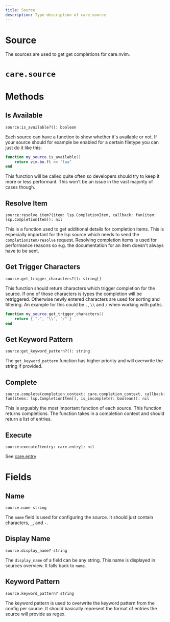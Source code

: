 ```yaml
---
title: Source
description: Type description of care.source
---
```


# Source

The sources are used to get get completions for care.nvim.
# `care.source`

# Methods

## Is Available
`source:is_available?(): boolean`

Each source can have a function to show whether it's available or not. If your source should
for example be enabled for a certain filetype you can just do it like this:
```lua
function my_source.is_available()
    return vim.bo.ft == "lua"
end
```
This function will be called quite often so developers should try to keep it more or less
performant. This won't be an issue in the vast majority of cases though.

## Resolve Item
`source:resolve_item?(item: lsp.CompletionItem, callback: fun(item: lsp.CompletionItem)): nil`

This is a function used to get additional details for completion items. This is especially
important for the lsp source which needs to send the `completionItem/resolve` request.
Resolving completion items is used for performance reasons so e.g. the documentation for an item
doesn't always have to be sent.

## Get Trigger Characters
`source.get_trigger_characters?(): string[]`

This function should return characters which trigger completion for the source. If one of those
characters is types the completion will be retriggered. Otherwise newly entered characters are
used for sorting and filtering.
An example for this could be `.`, `\\` and `/` when working with paths.
```lua
function my_source.get_trigger_characters()
    return { ".", "\\", "/" }
end
```

## Get Keyword Pattern
`source:get_keyword_pattern?(): string`

The `get_keyword_pattern` function has higher priority and will overwrite the string if provided.

## Complete
`source.complete(completion_context: care.completion_context, callback: fun(items: lsp.CompletionItem[], is_incomplete?: boolean)): nil`

This is arguably the most important function of each source. This function returns completions.
The function takes in a completion context and should return a
list of entries.

## Execute
`source:execute?(entry: care.entry): nil`

See [care.entry](/dev/entry)


# Fields

## Name
`source.name string`

The `name` field is used for configuring the source. It should just contain characters, `_`, and `-`.

## Display Name
`source.display_name? string`

The `display_name` of a field can be any string. This name is displayed in sources overview.
It falls back to `name`.

## Keyword Pattern
`source.keyword_pattern? string`

The keyword pattern is used to overwrite the keyword pattern from the config per source. It
should basically represent the format of entries the source will provide as regex.